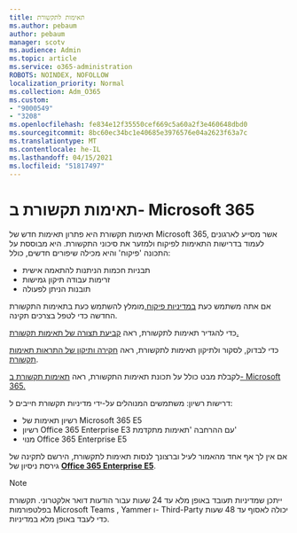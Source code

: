 ```yaml
---
title: תאימות לתקשורת
ms.author: pebaum
author: pebaum
manager: scotv
ms.audience: Admin
ms.topic: article
ms.service: o365-administration
ROBOTS: NOINDEX, NOFOLLOW
localization_priority: Normal
ms.collection: Adm_O365
ms.custom:
- "9000549"
- "3208"
ms.openlocfilehash: fe834e12f35550cef669c5a60a2f3e460648dbd0
ms.sourcegitcommit: 8bc60ec34bc1e40685e3976576e04a2623f63a7c
ms.translationtype: MT
ms.contentlocale: he-IL
ms.lasthandoff: 04/15/2021
ms.locfileid: "51817497"
---
```

# <a name="communication-compliance-in-microsoft-365"></a>תאימות תקשורת ב- Microsoft 365

תאימות תקשורת היא פתרון תאימות חדש של Microsoft 365, אשר מסייע לארגונים לעמוד בדרישות התאימות לפיקוח ולמזער את סיכוני התקשורת. היא מבוססת על התכונה 'פיקוח' והיא מכילה שיפורים חדשים, כולל:

- תבניות חכמות הניתנות להתאמה אישית
- זרימות עבודה תיקון גמישות
- תובנות הניתן לפעולה

אם אתה משתמש כעת [במדיניות פיקוח,](https://docs.microsoft.com/microsoft-365/compliance/supervision-policies)מומלץ להשתמש כעת בתאימות התקשורת החדשה כדי לטפל בצרכים תקינה.

כדי להגדיר תאימות לתקשורת, ראה [קביעת תצורה של תאימות תקשורת.](https://docs.microsoft.com/microsoft-365/compliance/communication-compliance-configure)

כדי לבדוק, לסקור ולתיקון תאימות לתקשורת, ראה [חקירה ותיקון של התראות תאימות תקשורת](https://docs.microsoft.com/microsoft-365/compliance/communication-compliance-investigate-remediate).

לקבלת מבט כולל על תכונת תאימות התקשורת, ראה [תאימות תקשורת ב- Microsoft 365.](https://docs.microsoft.com/microsoft-365/compliance/communication-compliance)

דרישות רשיון: משתמשים המנוהלים על-ידי מדיניות תקשורת חייבים ל:

- רשיון תאימות של Microsoft 365 E5
- רשיון Office 365 Enterprise E3 עם ההרחבה 'תאימות מתקדמת'
- מנוי Office 365 Enterprise E5

אם אין לך אף אחד מהאמור לעיל וברצונך לנסות תאימות לתקשורת, הירשם לתקינה של גירסת ניסיון של **[Office 365 Enterprise E5](https://go.microsoft.com/fwlink/p/?LinkID=698279)**.

> [!NOTE]
> ייתכן שמדיניות תעובד באופן מלא עד 24 שעות עבור הודעות דואר אלקטרוני. תקשורת בפלטפורמות Microsoft Teams , Yammer ו- Third-Party יכולה לאסוף עד 48 שעות כדי לעבד באופן מלא במדיניות.
